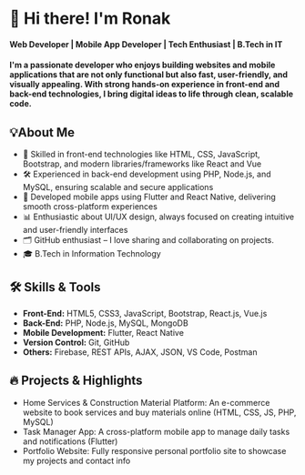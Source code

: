 # 👋 Hi there! I'm Ronak 

#### Web Developer | Mobile App Developer | Tech Enthusiast | B.Tech in IT
#### I'm a passionate developer who enjoys building websites and mobile applications that are not only functional but also fast, user-friendly, and visually appealing. With strong hands-on experience in front-end and back-end technologies, I bring digital ideas to life through clean, scalable code.


## 💡About Me
- 🔧 Skilled in front-end technologies like HTML, CSS, JavaScript, Bootstrap, and modern libraries/frameworks like React and Vue
- 🛠️ Experienced in back-end development using PHP, Node.js, and MySQL, ensuring scalable and secure applications
- 📱 Developed mobile apps using Flutter and React Native, delivering smooth cross-platform experiences
- 📊 Enthusiastic about UI/UX design, always focused on creating intuitive and user-friendly interfaces
- 🗂️ GitHub enthusiast – I love sharing and collaborating on projects.
- 🎓 B.Tech in Information Technology


## 🛠️ Skills & Tools
- **Front-End:** HTML5, CSS3, JavaScript, Bootstrap, React.js, Vue.js
- **Back-End:** PHP, Node.js, MySQL, MongoDB
- **Mobile Development:** Flutter, React Native
- **Version Control:** Git, GitHub
- **Others:** Firebase, REST APIs, AJAX, JSON, VS Code, Postman

## 🔥 Projects & Highlights
- Home Services & Construction Material Platform: An e-commerce website to book services and buy materials online (HTML, CSS, JS, PHP, MySQL)
- Task Manager App: A cross-platform mobile app to manage daily tasks and notifications (Flutter)
- Portfolio Website: Fully responsive personal portfolio site to showcase my projects and contact info
